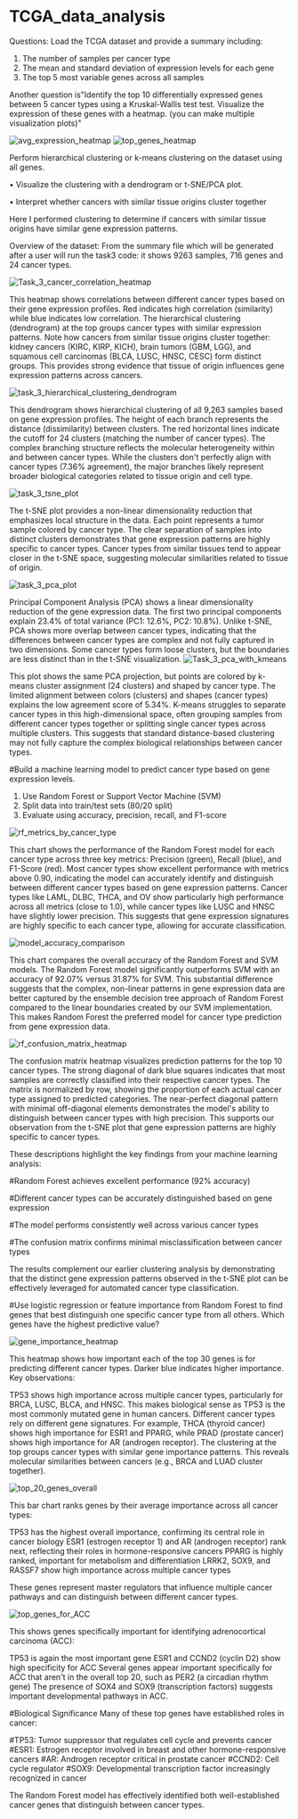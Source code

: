 # TCGA_data_analysis

Questions:
Load the TCGA dataset and provide a summary including:
   1. The number of samples per cancer type
   2. The mean and standard deviation of expression levels for each gene
   3. The top 5 most variable genes across all samples

Another question is"Identify the top 10 differentially expressed genes between 5 cancer types using a Kruskal-Wallis test test. Visualize the expression of these genes with a heatmap. (you can make multiple visualization plots)"

![avg_expression_heatmap](https://github.com/user-attachments/assets/b13e52e4-c403-4518-a3c0-bd359a47a2ae)
![top_genes_heatmap](https://github.com/user-attachments/assets/3c52c2a1-6870-414a-84c1-43013d4b396b)


Perform hierarchical clustering or k-means clustering on the dataset using all genes.
   
•	Visualize the clustering with a dendrogram or t-SNE/PCA plot.

•	Interpret whether cancers with similar tissue origins cluster together


Here I performed clustering to determine if cancers with similar tissue origins have similar gene expression patterns.

Overview of the dataset: From the summary file which will be generated after a user will run the task3 code: it shows 9263 samples, 716 genes and 24 cancer types.

![Task_3_cancer_correlation_heatmap](https://github.com/user-attachments/assets/0f5513e1-2b48-4695-b7bc-9e6c60bd298e)

This heatmap shows correlations between different cancer types based on their gene expression profiles. Red indicates high correlation (similarity) while blue indicates low correlation. The hierarchical clustering (dendrogram) at the top groups cancer types with similar expression patterns. Note how cancers from similar tissue origins cluster together: kidney cancers (KIRC, KIRP, KICH), brain tumors (GBM, LGG), and squamous cell carcinomas (BLCA, LUSC, HNSC, CESC) form distinct groups. This provides strong evidence that tissue of origin influences gene expression patterns across cancers.

![task_3_hierarchical_clustering_dendrogram](https://github.com/user-attachments/assets/6de39d82-1d12-474f-9b12-2d40f3e3420f)

This dendrogram shows hierarchical clustering of all 9,263 samples based on gene expression profiles. The height of each branch represents the distance (dissimilarity) between clusters. The red horizontal lines indicate the cutoff for 24 clusters (matching the number of cancer types). The complex branching structure reflects the molecular heterogeneity within and between cancer types. While the clusters don't perfectly align with cancer types (7.36% agreement), the major branches likely represent broader biological categories related to tissue origin and cell type.

![task_3_tsne_plot](https://github.com/user-attachments/assets/cc7bcf4e-51c0-4e5c-b2c6-e15b59bad74f)

The t-SNE plot provides a non-linear dimensionality reduction that emphasizes local structure in the data. Each point represents a tumor sample colored by cancer type. The clear separation of samples into distinct clusters demonstrates that gene expression patterns are highly specific to cancer types. Cancer types from similar tissues tend to appear closer in the t-SNE space, suggesting molecular similarities related to tissue of origin. 

![task_3_pca_plot](https://github.com/user-attachments/assets/0958a23d-d2e3-45fb-8421-b355a06a69a1)

Principal Component Analysis (PCA) shows a linear dimensionality reduction of the gene expression data. The first two principal components explain 23.4% of total variance (PC1: 12.6%, PC2: 10.8%). Unlike t-SNE, PCA shows more overlap between cancer types, indicating that the differences between cancer types are complex and not fully captured in two dimensions. Some cancer types form loose clusters, but the boundaries are less distinct than in the t-SNE visualization.
![Task_3_pca_with_kmeans](https://github.com/user-attachments/assets/07d28bb4-ece4-47d0-b1d0-fcf6f2cc4b86)

This plot shows the same PCA projection, but points are colored by k-means cluster assignment (24 clusters) and shaped by cancer type. The limited alignment between colors (clusters) and shapes (cancer types) explains the low agreement score of 5.34%. K-means struggles to separate cancer types in this high-dimensional space, often grouping samples from different cancer types together or splitting single cancer types across multiple clusters. This suggests that standard distance-based clustering may not fully capture the complex biological relationships between cancer types.


#Build a machine learning model to predict cancer type based on gene expression levels.
1. Use Random Forest or Support Vector Machine (SVM)
2. Split data into train/test sets (80/20 split)
3. Evaluate using accuracy, precision, recall, and F1-score

![rf_metrics_by_cancer_type](https://github.com/user-attachments/assets/c08b614e-e5d5-4ba4-8f25-70c9e9054c63)

This chart shows the performance of the Random Forest model for each cancer type across three key metrics: Precision (green), Recall (blue), and F1-Score (red). Most cancer types show excellent performance with metrics above 0.90, indicating the model can accurately identify and distinguish between different cancer types based on gene expression patterns. Cancer types like LAML, DLBC, THCA, and OV show particularly high performance across all metrics (close to 1.0), while cancer types like LUSC and HNSC have slightly lower precision. This suggests that gene expression signatures are highly specific to each cancer type, allowing for accurate classification.

![model_accuracy_comparison](https://github.com/user-attachments/assets/fe8ebb3d-a31e-44b2-b20b-e2a14ff10f19)

This chart compares the overall accuracy of the Random Forest and SVM models. The Random Forest model significantly outperforms SVM with an accuracy of 92.07% versus 31.87% for SVM. This substantial difference suggests that the complex, non-linear patterns in gene expression data are better captured by the ensemble decision tree approach of Random Forest compared to the linear boundaries created by our SVM implementation. This makes Random Forest the preferred model for cancer type prediction from gene expression data.

![rf_confusion_matrix_heatmap](https://github.com/user-attachments/assets/650bdbb5-910b-41a4-910d-92ef60f9de54)

The confusion matrix heatmap visualizes prediction patterns for the top 10 cancer types. The strong diagonal of dark blue squares indicates that most samples are correctly classified into their respective cancer types. The matrix is normalized by row, showing the proportion of each actual cancer type assigned to predicted categories. The near-perfect diagonal pattern with minimal off-diagonal elements demonstrates the model's ability to distinguish between cancer types with high precision. This supports our observation from the t-SNE plot that gene expression patterns are highly specific to cancer types.

These descriptions highlight the key findings from your machine learning analysis:

#Random Forest achieves excellent performance (92% accuracy)

#Different cancer types can be accurately distinguished based on gene expression

#The model performs consistently well across various cancer types

#The confusion matrix confirms minimal misclassification between cancer types

The results complement our earlier clustering analysis by demonstrating that the distinct gene expression patterns observed in the t-SNE plot can be effectively leveraged for automated cancer type classification.


#Use logistic regression or feature importance from Random Forest to find genes that best distinguish one specific cancer type from all others. Which genes have the highest predictive value?

![gene_importance_heatmap](https://github.com/user-attachments/assets/86bf4b63-160f-4c25-ae78-f6749acd3ea2)

This heatmap shows how important each of the top 30 genes is for predicting different cancer types. Darker blue indicates higher importance. Key observations:

TP53 shows high importance across multiple cancer types, particularly for BRCA, LUSC, BLCA, and HNSC. This makes biological sense as TP53 is the most commonly mutated gene in human cancers.
Different cancer types rely on different gene signatures. For example, THCA (thyroid cancer) shows high importance for ESR1 and PPARG, while PRAD (prostate cancer) shows high importance for AR (androgen receptor).
The clustering at the top groups cancer types with similar gene importance patterns. This reveals molecular similarities between cancers (e.g., BRCA and LUAD cluster together).

![top_20_genes_overall](https://github.com/user-attachments/assets/66eb8ed6-b480-4429-a94c-280be1232032)

This bar chart ranks genes by their average importance across all cancer types:

TP53 has the highest overall importance, confirming its central role in cancer biology
ESR1 (estrogen receptor 1) and AR (androgen receptor) rank next, reflecting their roles in hormone-responsive cancers
PPARG is highly ranked, important for metabolism and differentiation
LRRK2, SOX9, and RASSF7 show high importance across multiple cancer types

These genes represent master regulators that influence multiple cancer pathways and can distinguish between different cancer types.

![top_genes_for_ACC](https://github.com/user-attachments/assets/0fe989f2-c4c1-45f5-abb7-9035ce32bb45)

This shows genes specifically important for identifying adrenocortical carcinoma (ACC):

TP53 is again the most important gene
ESR1 and CCND2 (cyclin D2) show high specificity for ACC
Several genes appear important specifically for ACC that aren't in the overall top 20, such as PER2 (a circadian rhythm gene)
The presence of SOX4 and SOX9 (transcription factors) suggests important developmental pathways in ACC.

#Biological Significance
Many of these top genes have established roles in cancer:

#TP53: Tumor suppressor that regulates cell cycle and prevents cancer
#ESR1: Estrogen receptor involved in breast and other hormone-responsive cancers
#AR: Androgen receptor critical in prostate cancer
#CCND2: Cell cycle regulator
#SOX9: Developmental transcription factor increasingly recognized in cancer

The Random Forest model has effectively identified both well-established cancer genes that distinguish between cancer types.









